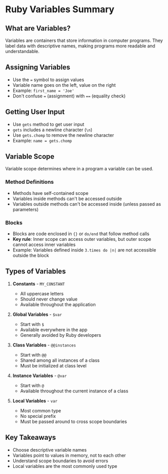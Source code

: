 # Ruby Variables Summary

## What are Variables?
Variables are containers that store information in computer programs. They label data with descriptive names, making programs more readable and understandable.

## Assigning Variables
- Use the `=` symbol to assign values
- Variable name goes on the left, value on the right
- Example: `first_name = 'Joe'`
- Don't confuse `=` (assignment) with `==` (equality check)

## Getting User Input
- Use `gets` method to get user input
- `gets` includes a newline character (`\n`)
- Use `gets.chomp` to remove the newline character
- Example: `name = gets.chomp`

## Variable Scope
Variable scope determines where in a program a variable can be used.

### Method Definitions
- Methods have self-contained scope
- Variables inside methods can't be accessed outside
- Variables outside methods can't be accessed inside (unless passed as parameters)

### Blocks
- Blocks are code enclosed in `{}` or `do/end` that follow method calls
- **Key rule**: Inner scope can access outer variables, but outer scope cannot access inner variables
- Example: Variables defined inside `3.times do |n|` are not accessible outside the block

## Types of Variables

1. **Constants** - `MY_CONSTANT`
   - All uppercase letters
   - Should never change value
   - Available throughout the application

2. **Global Variables** - `$var`
   - Start with `$`
   - Available everywhere in the app
   - Generally avoided by Ruby developers

3. **Class Variables** - `@@instances`
   - Start with `@@`
   - Shared among all instances of a class
   - Must be initialized at class level

4. **Instance Variables** - `@var`
   - Start with `@`
   - Available throughout the current instance of a class

5. **Local Variables** - `var`
   - Most common type
   - No special prefix
   - Must be passed around to cross scope boundaries

## Key Takeaways
- Choose descriptive variable names
- Variables point to values in memory, not to each other
- Understand scope boundaries to avoid errors
- Local variables are the most commonly used type
